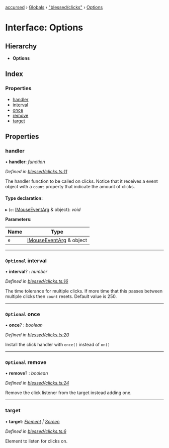 [accursed](../README.md) › [Globals](../globals.md) › ["blessed/clicks"](../modules/_blessed_clicks_.md) › [Options](_blessed_clicks_.options.md)

# Interface: Options

## Hierarchy

* **Options**

## Index

### Properties

* [handler](_blessed_clicks_.options.md#handler)
* [interval](_blessed_clicks_.options.md#optional-interval)
* [once](_blessed_clicks_.options.md#optional-once)
* [remove](_blessed_clicks_.options.md#optional-remove)
* [target](_blessed_clicks_.options.md#target)

## Properties

###  handler

• **handler**: *function*

*Defined in [blessed/clicks.ts:11](https://github.com/cancerberoSgx/accursed/blob/5b2518e/src/blessed/clicks.ts#L11)*

The handler function to be called on clicks. Notice that it receives a event object with a `count`
property that indicate the amount of clicks.

#### Type declaration:

▸ (`e`: [IMouseEventArg](_declarations_blessed_d_.widgets.events.imouseeventarg.md) & object): *void*

**Parameters:**

Name | Type |
------ | ------ |
`e` | [IMouseEventArg](_declarations_blessed_d_.widgets.events.imouseeventarg.md) & object |

___

### `Optional` interval

• **interval**? : *number*

*Defined in [blessed/clicks.ts:16](https://github.com/cancerberoSgx/accursed/blob/5b2518e/src/blessed/clicks.ts#L16)*

The time tolerance for multiple clicks. If more time that this passes between multiple clicks then
`count` resets. Default value is 250.

___

### `Optional` once

• **once**? : *boolean*

*Defined in [blessed/clicks.ts:20](https://github.com/cancerberoSgx/accursed/blob/5b2518e/src/blessed/clicks.ts#L20)*

Install the click handler with `once()` instead of `on()`

___

### `Optional` remove

• **remove**? : *boolean*

*Defined in [blessed/clicks.ts:24](https://github.com/cancerberoSgx/accursed/blob/5b2518e/src/blessed/clicks.ts#L24)*

Remove the click listener from the target instead adding one.

___

###  target

• **target**: *[Element](_jsx_types_.__global.jsx.element.md) | [Screen](../classes/_declarations_blessed_d_.widgets.screen.md)*

*Defined in [blessed/clicks.ts:6](https://github.com/cancerberoSgx/accursed/blob/5b2518e/src/blessed/clicks.ts#L6)*

Element to listen for clicks on.

